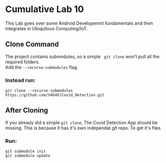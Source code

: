 # Cumulative Lab 10
This Lab goes over some Android Developemnt fundamentals and then integrates in Ubiquitous Computing/IoT.

## Clone Command
The project contains submodules, so a simple ``` git clone``` won't pull all the required folders.  
Add the ```--recurse-submodules``` flag.  
### **Instead run**:
```
git clone --recurse-submodules https://github.com/V4G4X/Covid_Detection.git
```

## After Cloning
If you already did a simple ```git clone```, The Covid Detection App should be missing. This is because it has it's own independat git repo.
To get it's files  
### **Run**:
```
git submodule init
git submodule update
```